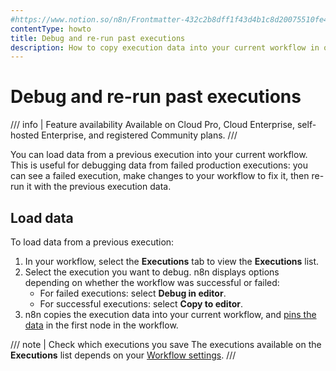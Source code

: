 ```yaml
---
#https://www.notion.so/n8n/Frontmatter-432c2b8dff1f43d4b1c8d20075510fe4
contentType: howto
title: Debug and re-run past executions
description: How to copy execution data into your current workflow in order to debug previous executions.
---
```


# Debug and re-run past executions

/// info | Feature availability
Available on Cloud Pro, Cloud Enterprise, self-hosted Enterprise, and registered Community plans.
///

You can load data from a previous execution into your current workflow. This is useful for debugging data from failed production executions: you can see a failed execution, make changes to your workflow to fix it, then re-run it with the previous execution data.

## Load data

To load data from a previous execution:

1. In your workflow, select the **Executions** tab to view the **Executions** list.
1. Select the execution you want to debug. n8n displays options depending on whether the workflow was successful or failed:
	* For failed executions: select **Debug in editor**.
	* For successful executions: select **Copy to editor**.
1. n8n copies the execution data into your current workflow, and [pins the data](/data/data-pinning/) in the first node in the workflow.

/// note | Check which executions you save
The executions available on the **Executions** list depends on your [Workflow settings](/workflows/settings/).
///
